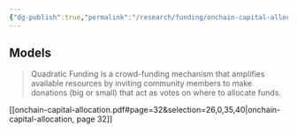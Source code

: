```yaml
---
{"dg-publish":true,"permalink":"/research/funding/onchain-capital-allocation-handbook/","title":"Onchain Capital Allocation Handbook"}
---
```


## Models

> Quadratic Funding is a crowd-funding mechanism that amplifies available resources by inviting community members to make donations (big or small) that act as votes on where to allocate funds.

[[onchain-capital-allocation.pdf#page=32&selection=26,0,35,40|onchain-capital-allocation, page 32]]

